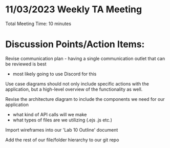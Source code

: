 # 11/03/2023 Weekly TA Meeting
Total Meeting Time: 10 minutes

# Discussion Points/Action Items:

Revise communication plan - having a single communication outlet that can be reviewed is best
 - most likely going to use Discord for this

Use case diagrams should not only include specific actions with the application, but a high-level overview
of the functionality as well.

Revise the architecture diagram to include the components we need for our application
 - what kind of API calls will we make
 - what types of files are we utilizing (.ejs .js etc.)

Import wireframes into our 'Lab 10 Outline' document

Add the rest of our file/folder hierarchy to our git repo
